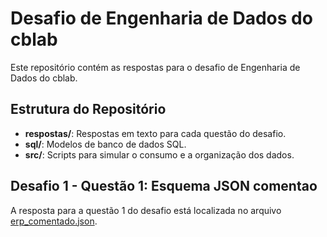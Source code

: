 # Desafio de Engenharia de Dados do cblab

Este repositório contém as respostas para o desafio de Engenharia de Dados do cblab.

## Estrutura do Repositório
- **respostas/**: Respostas em texto para cada questão do desafio.
- **sql/**: Modelos de banco de dados SQL.
- **src/**: Scripts para simular o consumo e a organização dos dados.

## Desafio 1 - Questão 1: Esquema JSON comentao
A resposta para a questão 1 do desafio está localizada no arquivo [erp_comentado.json](resposta/erp_comentado.json).
